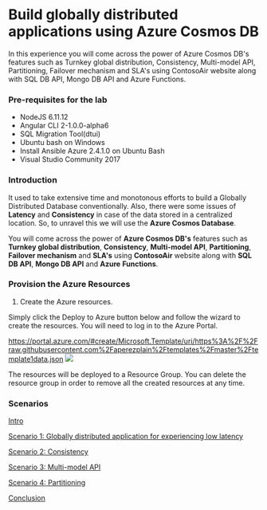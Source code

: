 # Build globally distributed applications using Azure Cosmos DB

In this experience you will come across the power of Azure Cosmos DB's features such as Turnkey global distribution, Consistency, Multi-model API, Partitioning, Failover mechanism and SLA's using ContosoAir website along with SQL DB API, Mongo DB API and Azure Functions.

### Pre-requisites for the lab ###

- NodeJS 6.11.12
- Angular CLI 2-1.0.0-alpha6
- SQL Migration Tool(dtui)
- Ubuntu bash on Windows
- Install Ansible Azure 2.4.1.0 on Ubuntu Bash
- Visual Studio Community 2017

### Introduction 
It used to take extensive time and monotonous efforts to build a Globally Distributed Database conventionally. Also, there were some issues of **Latency** and **Consistency** in case of the data stored in a centralized location. So, to unravel this we will use the **Azure Cosmos Database**.

You will come across the power of **Azure Cosmos DB's** features such as **Turnkey global distribution**, **Consistency**, **Multi-model API**, **Partitioning**, **Failover mechanism** and **SLA's** using **ContosoAir** website along with **SQL DB API**, **Mongo DB API** and **Azure** **Functions**.

### Provision the Azure Resources ###

1. Create the Azure resources.
    
  Simply click the Deploy to Azure button below and follow the wizard to create the resources. You will need to log in to the Azure Portal.
                                                                     
  <a href="" target="_blank">https://portal.azure.com/#create/Microsoft.Template/uri/https%3A%2F%2Fraw.githubusercontent.com%2Faperezplain%2Ftemplates%2Fmaster%2Ftemplate1data.json
    <img src="http://azuredeploy.net/deploybutton.png"/>
  </a>

  The resources will be deployed to a Resource Group. You can delete the resource group in order to remove all the created resources at any time.


### Scenarios ###

<a href="./story_a_gda_using_cosmosdb/content/intro.md">Intro</a>

<a href="./story_a_gda_using_cosmosdb/content/0.md">Scenario 1: Globally distributed application for experiencing low latency</a>

<a href="./story_a_gda_using_cosmosdb/content/1.md">Scenario 2: Consistency</a>

<a href="./story_a_gda_using_cosmosdb/content/2.md">Scenario 3: Multi-model API</a>

<a href="./story_a_gda_using_cosmosdb/content/3.md">Scenario 4: Partitioning</a> 

<a href="./story_a_gda_using_cosmosdb/content/conclusion.md">Conclusion</a>   
